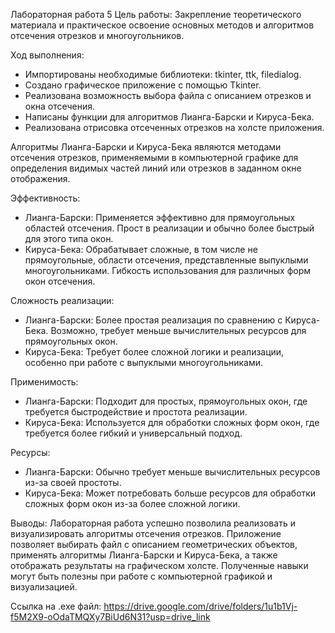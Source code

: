 Лабораторная работа 5
Цель работы:
Закрепление теоретического материала и практическое освоение основных методов и алгоритмов отсечения отрезков и многоугольников.

Ход выполнения:
- Импортированы необходимые библиотеки: tkinter, ttk, filedialog.
- Создано графическое приложение с помощью Tkinter.
- Реализована возможность выбора файла с описанием отрезков и окна отсечения.
- Написаны функции для алгоритмов Лианга-Барски и Кируса-Бека.
- Реализована отрисовка отсеченных отрезков на холсте приложения.

Алгоритмы Лианга-Барски и Кируса-Бека являются методами отсечения отрезков, применяемыми в компьютерной графике для определения видимых частей линий или отрезков в заданном окне отображения.

Эффективность:
- Лианга-Барски: Применяется эффективно для прямоугольных областей отсечения. Прост в реализации и обычно более быстрый для этого типа окон.
- Кируса-Бека: Обрабатывает сложные, в том числе не прямоугольные, области отсечения, представленные выпуклыми многоугольниками. Гибкость использования для различных форм окон отсечения.

Сложность реализации:
- Лианга-Барски: Более простая реализация по сравнению с Кируса-Бека. Возможно, требует меньше вычислительных ресурсов для прямоугольных окон.
- Кируса-Бека: Требует более сложной логики и реализации, особенно при работе с выпуклыми многоугольниками.

Применимость:
- Лианга-Барски: Подходит для простых, прямоугольных окон, где требуется быстродействие и простота реализации.
- Кируса-Бека: Используется для обработки сложных форм окон, где требуется более гибкий и универсальный подход.

Ресурсы:
- Лианга-Барски: Обычно требует меньше вычислительных ресурсов из-за своей простоты.
- Кируса-Бека: Может потребовать больше ресурсов для обработки сложных форм окон из-за более сложной логики.

Выводы:
Лабораторная работа успешно позволила реализовать и визуализировать алгоритмы отсечения отрезков. Приложение позволяет выбирать файл с описанием геометрических объектов, применять алгоритмы Лианга-Барски и Кируса-Бека, а также отображать результаты на графическом холсте. Полученные навыки могут быть полезны при работе с компьютерной графикой и визуализацией.

Ссылка на .exe файл: https://drive.google.com/drive/folders/1u1b1Vj-f5M2X9-oOdaTMQXy7BiUd6N31?usp=drive_link
